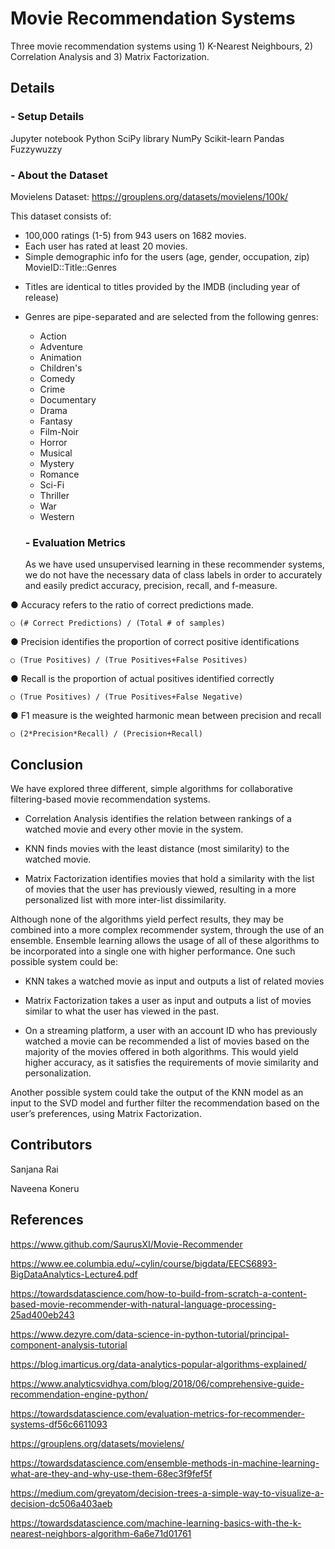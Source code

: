 # Movie Recommendation Systems
Three movie recommendation systems using 1) K-Nearest Neighbours, 2) Correlation Analysis and 3) Matrix Factorization. 

## Details 

### - Setup Details
Jupyter notebook
Python
SciPy library
NumPy
Scikit-learn
Pandas
Fuzzywuzzy

### - About the Dataset
Movielens Dataset: https://grouplens.org/datasets/movielens/100k/

This dataset consists of:
* 100,000 ratings (1-5) from 943 users on 1682 movies.
* Each user has rated at least 20 movies.
* Simple demographic info for the users (age, gender, occupation, zip)
MovieID::Title::Genres
- Titles are identical to titles provided by the IMDB (including
year of release)
- Genres are pipe-separated and are selected from the following genres:
  * Action
  * Adventure
  * Animation
  * Children's
  * Comedy
  * Crime
  * Documentary
  * Drama
  * Fantasy
  * Film-Noir
  * Horror
  * Musical
  * Mystery
  * Romance
  * Sci-Fi
  * Thriller
  * War
  * Western
  
  ### - Evaluation Metrics
  As we have used unsupervised learning in these recommender systems, we do not have the
necessary data of class labels in order to accurately and easily predict accuracy, precision,
recall, and f-measure.

● Accuracy refers to the ratio of correct predictions made.

    ○ (# Correct Predictions) / (Total # of samples)

● Precision identifies the proportion of correct positive identifications

    ○ (True Positives) / (True Positives+False Positives)
    
● Recall is the proportion of actual positives identified correctly

    ○ (True Positives) / (True Positives+False Negative)
    
● F1 measure is the weighted harmonic mean between precision and recall

    ○ (2*Precision*Recall) / (Precision+Recall)
    
## Conclusion
We have explored three different, simple algorithms for collaborative filtering-based movie
recommendation systems. 

- Correlation Analysis identifies the relation between rankings of a
watched movie and every other movie in the system. 

- KNN finds movies with the least distance (most similarity) to the watched movie. 
- Matrix Factorization identifies movies that hold a similarity with the list of movies that the user has previously viewed, resulting in a more
personalized list with more inter-list dissimilarity.

Although none of the algorithms yield perfect results, they may be combined into a more
complex recommender system, through the use of an ensemble. Ensemble learning allows the
usage of all of these algorithms to be incorporated into a single one with higher performance.
One such possible system could be:

- KNN takes a watched movie as input and outputs a list of related movies

- Matrix Factorization takes a user as input and outputs a list of movies similar to what the
user has viewed in the past.

- On a streaming platform, a user with an account ID who has previously watched a movie
can be recommended a list of movies based on the majority of the movies offered in both
algorithms. This would yield higher accuracy, as it satisfies the requirements of movie similarity
and personalization.

Another possible system could take the output of the KNN model as an input to the SVD model
and further filter the recommendation based on the user’s preferences, using Matrix
Factorization.
  
  
## Contributors
Sanjana Rai

Naveena Koneru 

## References
https://www.github.com/SaurusXI/Movie-Recommender

https://www.ee.columbia.edu/~cylin/course/bigdata/EECS6893-BigDataAnalytics-Lecture4.pdf

https://towardsdatascience.com/how-to-build-from-scratch-a-content-based-movie-recommender-with-natural-language-processing-25ad400eb243

https://www.dezyre.com/data-science-in-python-tutorial/principal-component-analysis-tutorial

https://blog.imarticus.org/data-analytics-popular-algorithms-explained/

https://www.analyticsvidhya.com/blog/2018/06/comprehensive-guide-recommendation-engine-python/

https://towardsdatascience.com/evaluation-metrics-for-recommender-systems-df56c6611093

https://grouplens.org/datasets/movielens/

https://towardsdatascience.com/ensemble-methods-in-machine-learning-what-are-they-and-why-use-them-68ec3f9fef5f

https://medium.com/greyatom/decision-trees-a-simple-way-to-visualize-a-decision-dc506a403aeb

https://towardsdatascience.com/machine-learning-basics-with-the-k-nearest-neighbors-algorithm-6a6e71d01761


